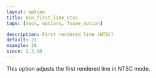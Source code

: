 ```yaml
---
layout: option
title: min_first_line_ntsc
tags: [docs, options, fsuae_option]

description: First rendered line (NTSC)
default: 21
example: 26
since: 2.3.10
---
```


This option adjusts the first rendered line in NTSC mode.
